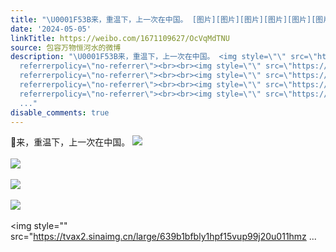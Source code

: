 ```yaml
---
title: "\U0001F53B来，重温下，上一次在中国。 [图片][图片][图片][图片][图片][图片][图片][图片][图片][图片][图片][图片][图片][图片][图片][图片][图片][图片]"
date: '2024-05-05'
linkTitle: https://weibo.com/1671109627/OcVqMdTNU
source: 包容万物恒河水的微博
description: "\U0001F53B来，重温下，上一次在中国。 <img style=\"\" src=\"https://tvax1.sinaimg.cn/large/639b1bfbly1hpf15lpdqzj20se0ixn0e.jpg\"
  referrerpolicy=\"no-referrer\"><br><br><img style=\"\" src=\"https://tvax2.sinaimg.cn/large/639b1bfbly1hpf19tfdn5j21401e00z6.jpg\"
  referrerpolicy=\"no-referrer\"><br><br><img style=\"\" src=\"https://tvax1.sinaimg.cn/large/639b1bfbly1hpf13mtw8xj20u00k0jvi.jpg\"
  referrerpolicy=\"no-referrer\"><br><br><img style=\"\" src=\"https://tvax3.sinaimg.cn/large/639b1bfbly1hpf14ca4xwj20u00k0ad0.jpg\"
  referrerpolicy=\"no-referrer\"><br><br><img style=\"\" src=\"https://tvax2.sinaimg.cn/large/639b1bfbly1hpf15vup99j20u011hmz
  ..."
disable_comments: true
---
```

🔻来，重温下，上一次在中国。 <img style="" src="https://tvax1.sinaimg.cn/large/639b1bfbly1hpf15lpdqzj20se0ixn0e.jpg" referrerpolicy="no-referrer"><br><br><img style="" src="https://tvax2.sinaimg.cn/large/639b1bfbly1hpf19tfdn5j21401e00z6.jpg" referrerpolicy="no-referrer"><br><br><img style="" src="https://tvax1.sinaimg.cn/large/639b1bfbly1hpf13mtw8xj20u00k0jvi.jpg" referrerpolicy="no-referrer"><br><br><img style="" src="https://tvax3.sinaimg.cn/large/639b1bfbly1hpf14ca4xwj20u00k0ad0.jpg" referrerpolicy="no-referrer"><br><br><img style="" src="https://tvax2.sinaimg.cn/large/639b1bfbly1hpf15vup99j20u011hmz ...